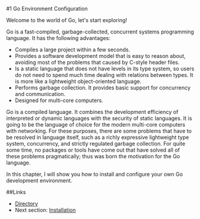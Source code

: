 #1 Go Environment Configuration

Welcome to the world of Go, let's start exploring!

Go is a fast-compiled, garbage-collected, concurrent systems programming language. It has the following advantages:

- Compiles a large project within a few seconds.
- Provides a software development model that is easy to reason about, avoiding most of the problems that caused by C-style header files.
- Is a static language that does not have levels in its type system, so users do not need to spend much time dealing with relations between types. It is more like a lightweight object-oriented language.
- Performs garbage collection. It provides basic support for concurrency and communication.
- Designed for multi-core computers.

Go is a compiled language. It combines the development efficiency of interpreted or dynamic languages with the security of static languages. It is going to be the language of choice for the modern multi-core computers with networking. For these purposes, there are some problems that have to be resolved in language itself, such as a richly expressive lightweight type system, concurrency, and strictly regulated garbage collection. For quite some time, no packages or tools have come out that have solved all of these problems pragmatically; thus was born the motivation for the Go language.

In this chapter, I will show you how to install and configure your own Go development environment.

##Links
- [Directory](preface.md)
- Next section: [Installation](01.1.md)
